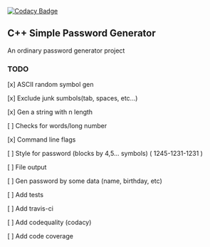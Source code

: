 [![Codacy Badge](https://api.codacy.com/project/badge/Grade/45a4e84e9ff04ee18e1e155f96b7d6a4)](https://www.codacy.com/manual/htmlgod/pass_gen?utm_source=github.com&amp;utm_medium=referral&amp;utm_content=htmlgod/pass_gen&amp;utm_campaign=Badge_Grade)
## C++ Simple Password Generator

An ordinary password generator project

### TODO

[x] ASCII random symbol gen

[x] Exclude junk sumbols(tab, spaces, etc...) 

[x] Gen a string with n length

[ ] Checks for words/long number 

[x] Command line flags

[ ] Style for password (blocks by 4,5... symbols) ( 1245-1231-1231 )

[ ] File output 

[ ] Gen password by some data (name, birthday, etc) 

[ ] Add tests

[ ] Add travis-ci

[ ] Add codequality (codacy)

[ ] Add code coverage
